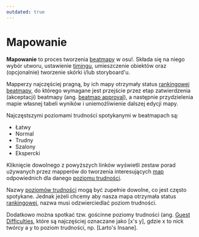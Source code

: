 ```yaml
---
outdated: true
---
```


# Mapowanie

**Mapowanie** to proces tworzenia [beatmapy](/wiki/Beatmap) w osu!. Składa się na niego wybór utworu, ustawienie [timingu](/wiki/Beatmap_Editor/Timing), umieszczenie obiektów oraz (opcjonalnie) tworzenie skórki i/lub storyboard'u.

Mapperzy najczęściej pragną, by ich mapy otrzymały status [rankingowej beatmapy](/wiki/Beatmap), do którego wymagane jest przejście przez etap zatwierdzenia (akceptacji) beatmapy (ang. [beatmap approval](/wiki/Beatmap_ranking_procedure)), a następnie przydzielenia mapie własnej tabeli wyników i uniemożliwienie dalszej edycji mapy.

Najczęstszymi poziomami trudności spotykanymi w beatmapach są:

- Łatwy
- Normal
- Trudny
- Szalony
- Ekspercki

Kliknięcie dowolnego z powyższych linków wyświetli zestaw porad używanych przez mapperów do tworzenia interesujących [map](/wiki/Beatmap) odpowiednich dla danego [poziomu trudności](/wiki/Beatmap/Difficulty).

Nazwy [poziomów trudności](/wiki/Beatmap/Difficulty) mogą być zupełnie dowolne, co jest często spotykane. Jednak jeżeli chcemy aby nasza mapa otrzymała status [rankingowej](/wiki/Beatmap), nazwa musi odzwierciedlać poziom trudności.

Dodatkowo można spotkać tzw. gościnne poziomy trudności (ang. [Guest Difficulties](/wiki/Beatmap/Guest_difficulty), które są najczęściej oznaczane jako \[x's y\], gdzie x to nick twórcy a y to poziom trudności, np. \[Larto's Insane\].
